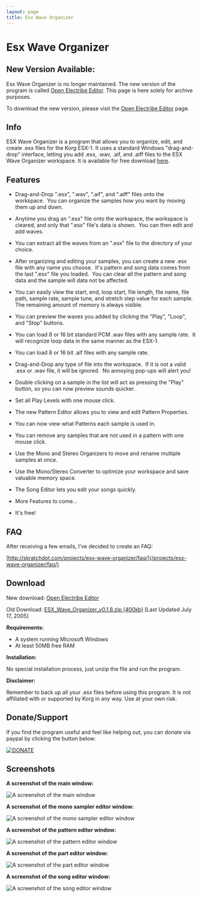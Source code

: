 ```yaml
---
layout: page
title: Esx Wave Organizer
---
```


# Esx Wave Organizer #


## New Version Available: ##

Esx Wave Organizer is no longer maintained. The new version of the program is 
called [Open Electribe Editor](/projects/open-electribe-editor/).
This page is here solely for archive purposes.

To download the new version, please visit the [Open Electribe Editor](/projects/open-electribe-editor/) page.


## Info ##

ESX Wave Organizer is a program that allows you to organize, edit, and create .esx files for 
the Korg ESX-1. It uses a standard Windows "drag-and-drop" interface, letting you add .esx, 
.wav, .aif, and .aiff files to the ESX Wave Organizer workspace. It is available for free 
download [here](#download).


## Features ##

- Drag-and-Drop ".esx", ".wav",  ".aif", and ".aiff" files onto the workspace.&nbsp; You can organize the samples how you want by moving them up and down.

- Anytime you drag an ".esx" file onto the workspace, the workspace is cleared, and only that ".esx" file's data is shown.&nbsp; You can then edit and add waves.

- You can extract all the waves from an ".esx" file to the directory of your choice.

- After organizing and editing your samples, you can create a new .esx file with any name you choose.&nbsp; It's pattern and song data comes from the last ".esx" file you loaded.&nbsp; You can clear all the pattern and song data and the sample will data not be affected.

- You can easily view the start, end, loop start, file length, file name, file path, sample rate, sample tune, and stretch step value for each sample.&nbsp; The remaining amount of memory is always visible.

- You can preview the waves you added by clicking the "Play", "Loop", and "Stop" buttons.

- You can load 8 or 16 bit standard PCM .wav files with any sample rate.&nbsp; It will recognize loop data in the same manner as the ESX-1.

- You can load 8 or 16 bit .aif files with any sample rate.

- Drag-and-Drop any type of file into the workspace.&nbsp; If it is not a valid .esx or .wav file, it will be ignored.&nbsp; No annoying pop-ups will alert you!

- Double clicking on a sample in the list will act as pressing the "Play" button, so you can now preview sounds quicker.

- Set all Play Levels with one mouse click.

- The new Pattern Editor allows you to view and edit Pattern Properties.

- You can now view what Patterns each sample is used in.

- You can remove any samples that are not used in a pattern with one mouse click.

- Use the Mono and Stereo Organizers to move and rename multiple samples at once.

- Use the Mono/Stereo Converter to optimize your workspace and save valuable memory space.

- The Song Editor lets you edit your songs quickly.

- More Features to come...

- It's free!


## FAQ ##

After receiving a few emails, I've decided to create an FAQ:

[http://skratchdot.com/projects/esx-wave-organizer/faq/](/projects/esx-wave-organizer/faq/)


## Download ##

New download: [Open Electribe Editor](/projects/open-electribe-editor/)

Old Download: [ESX_Wave_Organizer_v0.1.8.zip (400kb)](/downloads/ESX_Wave_Organizer_v0.1.8.zip) \[Last Updated July 17, 2005\]


**Requirements:**

- A system running Microsoft Windows
- At least 50MB free RAM

**Installation:**

No special installation process, just unzip the file and run the program.

**Disclaimer:**

Remember to back up all your .esx files before using this program. It is not affiliated 
with or supported by Korg in any way. Use at your own risk.


## Donate/Support ##

If you find the program useful and feel like helping out, you can donate via paypal by clicking the button below:

[![DONATE](https://www.paypal.com/en_US/i/btn/btn_donate_LG.gif "DONATE")](https://www.paypal.com/cgi-bin/webscr?cmd=_s-xclick&hosted_button_id=59LH5AHNQ8XZW)


## Screenshots ##

**A screenshot of the main window:**

![A screenshot of the main window](/images/esxwaveorganizer/esxwaveorganizer-main.jpg)

**A screenshot of the mono sampler editor window:**

![A screenshot of the mono sampler editor window](/images/esxwaveorganizer/esxwaveorganizer-mono.jpg)

**A screenshot of the pattern editor window:**

![A screenshot of the pattern editor window](/images/esxwaveorganizer/esxwaveorganizer-pattern.jpg)

**A screenshot of the part editor window:**

![A screenshot of the part editor window](/images/esxwaveorganizer/esxwaveorganizer-part.jpg)

**A screenshot of the song editor window:**

![A screenshot of the song editor window](/images/esxwaveorganizer/esxwaveorganizer-song.jpg)

